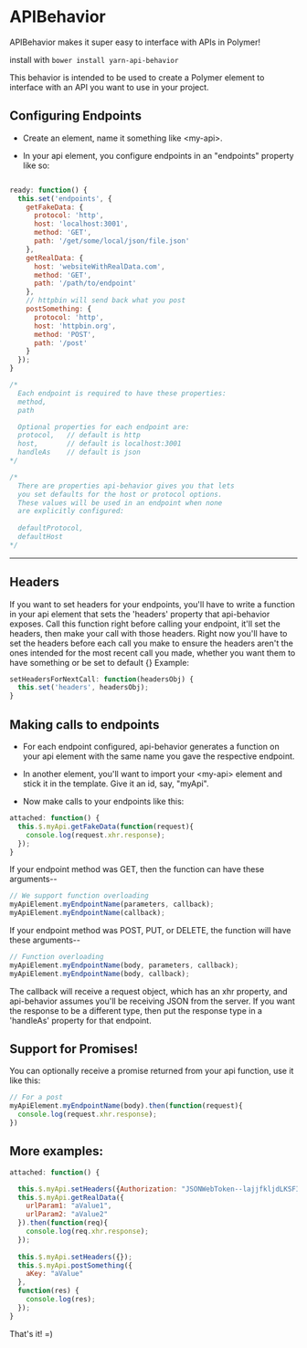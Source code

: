 # APIBehavior
APIBehavior makes it super easy to interface with APIs in Polymer!

install with `bower install yarn-api-behavior`

This behavior is intended to be used to create a Polymer element to interface with an API you want to use in your project.


## Configuring Endpoints
* Create an element, name it something like \<my-api\>.

* In your api element, you configure endpoints in an "endpoints" property like so:
```javascript

ready: function() {
  this.set('endpoints', {
    getFakeData: {
      protocol: 'http',
      host: 'localhost:3001',
      method: 'GET',
      path: '/get/some/local/json/file.json'
    },
    getRealData: {
      host: 'websiteWithRealData.com',
      method: 'GET',
      path: '/path/to/endpoint'
    },
    // httpbin will send back what you post
    postSomething: {
      protocol: 'http',
      host: 'httpbin.org',
      method: 'POST',
      path: '/post'
    }
  });
}

/*
  Each endpoint is required to have these properties:
  method,
  path

  Optional properties for each endpoint are:
  protocol,   // default is http
  host,       // default is localhost:3001
  handleAs    // default is json
*/

/*
  There are properties api-behavior gives you that lets
  you set defaults for the host or protocol options.
  These values will be used in an endpoint when none
  are explicitly configured:
  
  defaultProtocol,
  defaultHost
*/
```
---

## Headers
If you want to set headers for your endpoints, you'll have to write a function in your api element that sets the 'headers' property that api-behavior exposes. Call this function right before calling your endpoint, it'll set the headers, then make your call with those headers. Right now you'll have to set the headers before each call you make to ensure the headers aren't the ones intended for the most recent call you made, whether you want them to have something or be set to default {}
Example:
```javascript
setHeadersForNextCall: function(headersObj) {
  this.set('headers', headersObj);
}
```

## Making calls to endpoints

* For each endpoint configured, api-behavior generates a function on your api element with the same name you gave the respective endpoint.

* In another element, you'll want to import your \<my-api\> element and stick it in the template. Give it an id, say, "myApi".

* Now make calls to your endpoints like this:

```javascript
attached: function() {
  this.$.myApi.getFakeData(function(request){
    console.log(request.xhr.response);
  });
}
```

If your endpoint method was GET, then the function can have these arguments--
```javascript
// We support function overloading
myApiElement.myEndpointName(parameters, callback);
myApiElement.myEndpointName(callback);
```
If your endpoint method was POST, PUT, or DELETE, the function will have these arguments--
```javascript
// Function overloading
myApiElement.myEndpointName(body, parameters, callback);
myApiElement.myEndpointName(body, callback);
```

The callback will receive a request object, which has an xhr property, and api-behavior assumes you'll be receiving JSON from the server.
If you want the response to be a different type, then put the response type in a 'handleAs' property for that
endpoint.

## Support for Promises!
You can optionally receive a promise returned from your api function, use it like this:
```javascript
// For a post
myApiElement.myEndpointName(body).then(function(request){
  console.log(request.xhr.response);
})
```



## More examples:
```javascript
attached: function() {

  this.$.myApi.setHeaders({Authorization: "JSONWebToken--lajjfkljdLKSFIf28283rji93..."});
  this.$.myApi.getRealData({
    urlParam1: "aValue1",
    urlParam2: "aValue2"
  }).then(function(req){
    console.log(req.xhr.response);
  });
  
  this.$.myApi.setHeaders({});
  this.$.myApi.postSomething({
    aKey: "aValue"
  },
  function(res) {
    console.log(res);
  });
}
```


That's it! =)
